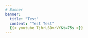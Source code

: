 ```yaml
---
# Banner
banner:
  title: "Test"
  content: "Test Test"
  {{< youtube TjhrL6DvrVY&t=75s >}}
---
```

